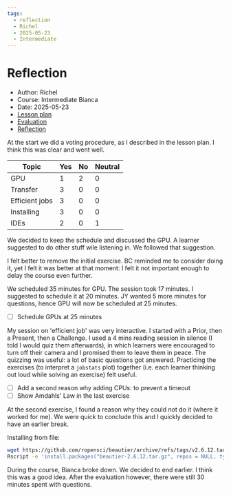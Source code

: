 ```yaml
---
tags:
  - reflection
  - Richel
  - 2025-05-23
  - Intermediate
---
```


# Reflection

- Author: Richel
- Course: Intermediate Bianca
- Date: 2025-05-23
- [Lesson plan](../../lesson_plans/20250523/20250523_richel.md)
- [Evaluation](../../evaluations/20250523/README.md)
- [Reflection](../../reflections/20250523/20250523_richel.md)

At the start we did a voting procedure,
as I described in the lesson plan.
I think this was clear and went well.

Topic         |Yes|No |Neutral
--------------|---|---|-------
GPU           |1  |2  |0
Transfer      |3  |0  |0
Efficient jobs|3  |0  |0
Installing    |3  |0  |0
IDEs          |2  |0  |1

We decided to keep the schedule and discussed the GPU.
A learner suggested to do other stuff wile listening in.
We followed that suggestion.

I felt better to remove the initial exercise.
BC reminded me to consider doing it, yet I felt it was better at that moment:
I felt it not important enough to delay the course even further.

We scheduled 35 minutes for GPU. The session took 17 minutes.
I suggested to schedule it at 20 minutes. JY wanted 5 more minutes
for questions, hence GPU will now be scheduled at 25 minutes.

- [ ] Schedule GPUs at 25 minutes

My session on 'efficient job' was very interactive.
I started with a Prior, then a Present, then a Challenge.
I used a 4 mins reading session in silence (I told
I would quiz them afterwards), in which
learners were encouraged to turn off their camera
and I promised them to leave them in peace.
The quizzing was useful: a lot of basic questions got
answered. Practicing the exercises (to interpret a
`jobstats` plot) together (i.e. each learner thinking
out loud while solving an exercise) felt
useful.

- [ ] Add a second reason why adding CPUs: to prevent
  a timeout
- [ ] Show Amdahls' Law in the last exercise

At the second exercise, I found a reason why they could
not do it (where it worked for me). We were quick
to conclude this and I quickly decided to have an earlier
break.

Installing from file:

```bash
wget https://github.com/ropensci/beautier/archive/refs/tags/v2.6.12.tar.gz
Rscript -e 'install.packages("beautier-2.6.12.tar.gz", repos = NULL, type="source")'
```

During the course, Bianca broke down. We decided to end earlier.
I think this was a good idea. After the evaluation however, there were
still 30 minutes spent with questions.

